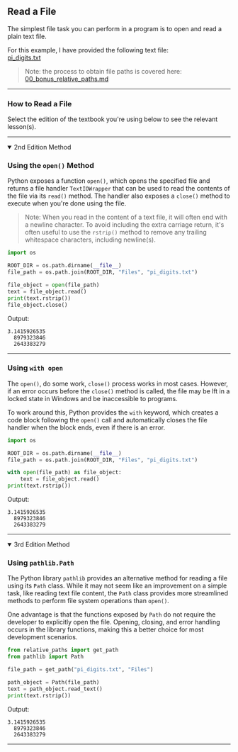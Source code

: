## Read a File

The simplest file task you can perform in a program is to open and read a
plain text file.

For this example, I have provided the following text file:  
[pi_digits.txt](./Files/pi_digits.txt)

> Note: the process to obtain file paths is covered here:  
> [00_bonus_relative_paths.md](./00_bonus_relative_paths.md)

---

### How to Read a File

Select the edition of the textbook you're using below to see the relevant
lesson(s).

---

<details open>
<summary>2nd Edition Method</summary>

### Using the `open()` Method

Python exposes a function `open()`, which opens the specified file and returns
a file handler `TextIOWrapper` that can be used to read the contents of the 
file via its `read()` method. The handler also exposes a `close()` method to 
execute when you're done using the file.

> Note: When you read in the content of a text file, it will often end with a
> newline character. To avoid including the extra carriage return, it's often
> useful to use the `rstrip()` method to remove any trailing whitespace
> characters, including newline(s).

```python
import os

ROOT_DIR = os.path.dirname(__file__)
file_path = os.path.join(ROOT_DIR, "Files", "pi_digits.txt")

file_object = open(file_path)
text = file_object.read()
print(text.rstrip())
file_object.close()
```

Output:

```
3.1415926535
  8979323846
  2643383279
```

---

### Using `with open`

The `open()`, do some work, `close()` process works in most cases. However, if
an error occurs before the `close()` method is called, the file may be lft in 
a locked state in Windows and be inaccessible to programs.

To work around this, Python provides the `with` keyword, which creates a code
block following the `open()` call and automatically closes the file handler
when the block ends, even if there is an error.

```python
import os

ROOT_DIR = os.path.dirname(__file__)
file_path = os.path.join(ROOT_DIR, "Files", "pi_digits.txt")

with open(file_path) as file_object:
    text = file_object.read()
print(text.rstrip())
```

Output:

```
3.1415926535
  8979323846
  2643383279
```

</details>

---

<details open>
<summary>3rd Edition Method</summary>

### Using `pathlib.Path`

The Python library `pathlib` provides an alternative method for reading a file
using its `Path` class. While it may not seem like an improvement on a simple 
task, like reading text file content, the `Path` class provides more 
streamlined methods to perform file system operations than `open()`.

One advantage is that the functions exposed by `Path` do not require the
developer to explicitly open the file. Opening, closing, and error handling
occurs in the library functions, making this a better choice for most 
development scenarios.

```python
from relative_paths import get_path
from pathlib import Path

file_path = get_path("pi_digits.txt", "Files")

path_object = Path(file_path)
text = path_object.read_text()
print(text.rstrip())
```

Output:

```
3.1415926535
  8979323846
  2643383279
```

</details>

---
